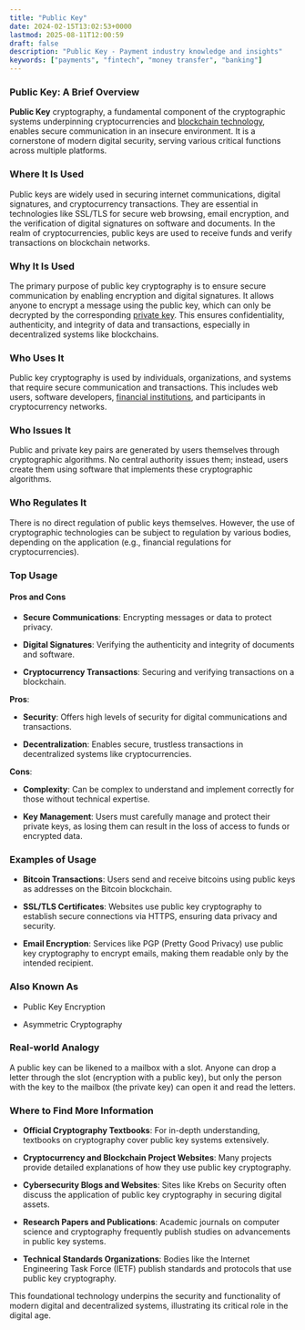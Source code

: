 ```yaml
---
title: "Public Key"
date: 2024-02-15T13:02:53+0000
lastmod: 2025-08-11T12:00:59
draft: false
description: "Public Key - Payment industry knowledge and insights"
keywords: ["payments", "fintech", "money transfer", "banking"]
---
```


### Public Key: A Brief Overview

**Public Key** cryptography, a fundamental component of the cryptographic systems underpinning cryptocurrencies and [blockchain technology](https://faisalkhanllc.xyz/resources/payments-wiki/b/blockchain/blockchain-technology/), enables secure communication in an insecure environment. It is a cornerstone of modern digital security, serving various critical functions across multiple platforms.

### Where It Is Used

Public keys are widely used in securing internet communications, digital signatures, and cryptocurrency transactions. They are essential in technologies like SSL/TLS for secure web browsing, email encryption, and the verification of digital signatures on software and documents. In the realm of cryptocurrencies, public keys are used to receive funds and verify transactions on blockchain networks.

### Why It Is Used

The primary purpose of public key cryptography is to ensure secure communication by enabling encryption and digital signatures. It allows anyone to encrypt a message using the public key, which can only be decrypted by the corresponding [private key](https://faisalkhanllc.xyz/resources/payments-wiki/p/private-key/). This ensures confidentiality, authenticity, and integrity of data and transactions, especially in decentralized systems like blockchains.

### Who Uses It

Public key cryptography is used by individuals, organizations, and systems that require secure communication and transactions. This includes web users, software developers, [financial institutions](https://faisalkhanllc.xyz/resources/payments-wiki/f/financial-institution-fi/), and participants in cryptocurrency networks.

### Who Issues It

Public and private key pairs are generated by users themselves through cryptographic algorithms. No central authority issues them; instead, users create them using software that implements these cryptographic algorithms.

### Who Regulates It

There is no direct regulation of public keys themselves. However, the use of cryptographic technologies can be subject to regulation by various bodies, depending on the application (e.g., financial regulations for cryptocurrencies).

### Top Usage

#### Pros and Cons

- **Secure Communications**: Encrypting messages or data to protect privacy.

- **Digital Signatures**: Verifying the authenticity and integrity of documents and software.

- **Cryptocurrency Transactions**: Securing and verifying transactions on a blockchain.

**Pros**:

- **Security**: Offers high levels of security for digital communications and transactions.

- **Decentralization**: Enables secure, trustless transactions in decentralized systems like cryptocurrencies.

**Cons**:

- **Complexity**: Can be complex to understand and implement correctly for those without technical expertise.

- **Key Management**: Users must carefully manage and protect their private keys, as losing them can result in the loss of access to funds or encrypted data.

### Examples of Usage

- **Bitcoin Transactions**: Users send and receive bitcoins using public keys as addresses on the Bitcoin blockchain.

- **SSL/TLS Certificates**: Websites use public key cryptography to establish secure connections via HTTPS, ensuring data privacy and security.

- **Email Encryption**: Services like PGP (Pretty Good Privacy) use public key cryptography to encrypt emails, making them readable only by the intended recipient.

### Also Known As

- Public Key Encryption

- Asymmetric Cryptography

### Real-world Analogy

A public key can be likened to a mailbox with a slot. Anyone can drop a letter through the slot (encryption with a public key), but only the person with the key to the mailbox (the private key) can open it and read the letters.

### Where to Find More Information

- **Official Cryptography Textbooks**: For in-depth understanding, textbooks on cryptography cover public key systems extensively.

- **Cryptocurrency and Blockchain Project Websites**: Many projects provide detailed explanations of how they use public key cryptography.

- **Cybersecurity Blogs and Websites**: Sites like Krebs on Security often discuss the application of public key cryptography in securing digital assets.

- **Research Papers and Publications**: Academic journals on computer science and cryptography frequently publish studies on advancements in public key systems.

- **Technical Standards Organizations**: Bodies like the Internet Engineering Task Force (IETF) publish standards and protocols that use public key cryptography.

This foundational technology underpins the security and functionality of modern digital and decentralized systems, illustrating its critical role in the digital age.